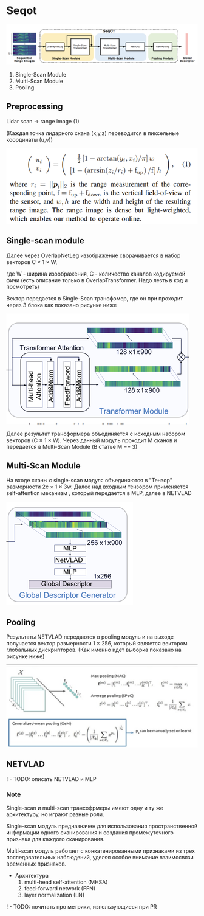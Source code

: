 # Seqot
![img.png](images/img.png)
1. Single-Scan Module
2. Multi-Scan Module
3. Pooling

## Preprocessing

Lidar scan -> range image (1)

(Каждая точка лидарного скана (x,y,z) переводится в пиксельные координаты (u,v))

![img_1.png](images/img_1.png)

## Single-scan module
Далее через OverlapNetLeg иззображение сворачивается в набор векторов C × 1 × W, 

где W - ширина изоображения, C - количество каналов кодируeмой фичи (есть описание только в OverlapTransformer. Надо лезть в код и посмотреть)

Вектор передается в Single-Scan трансфомер, где он при проходит через 3 блока как показано рисунке ниже

![img_2.png](images/img_2.png)

Далее результат трансформера объединяется с исходным набором векторов (C × 1 × W). Через данный модуль проходит M сканов и передается в Multi-Scan Module (В статье M == 3)

## Multi-Scan Module

На входе сканы с single-scan модуля объединяются в "Тензор" размерности 2c × 1 × 3w. 
Далее над входным тензором применяется self-attention механизм , который передается в MLP, далее в NETVLAD

![img_3.png](images/img_3.png)

## Pooling

Результаты NETVLAD передаются в pooling модуль и на выходе получается вектор размерности 1 × 256, который является вектором глобальных дискрипторов. (Как именно идет выборка показано на рисунке ниже) 

![img.png](images/img_4.png)


## NETVLAD

! - TODO: описать NETVLAD и MLP


### Note

Single-scan и multi-scan трансофрмеры имеют одну и ту же архитектуру, но играют разные роли.

Single-scan модуль предназначен для использования пространственной информации одного сканирования и создания промежуточного признака для каждого сканирования.

Multi-scan модуль работает с конкатенированными признаками из трех последовательных наблюдений, уделяя особое внимание взаимосвязи временных признаков.

- Архитектура
  1. multi-head self-attention (MHSA)
  2. feed-forward network (FFN)
  3. layer normalization (LN)

! - TODO: почитать про метрики, изпользующиеся при PR